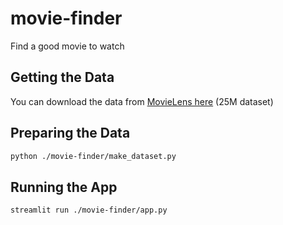 # movie-finder
Find a good movie to watch

## Getting the Data
You can download the data from [MovieLens here](https://grouplens.org/datasets/movielens/) (25M dataset)


## Preparing the Data
```sh
python ./movie-finder/make_dataset.py
```

## Running the App
```sh
streamlit run ./movie-finder/app.py
```